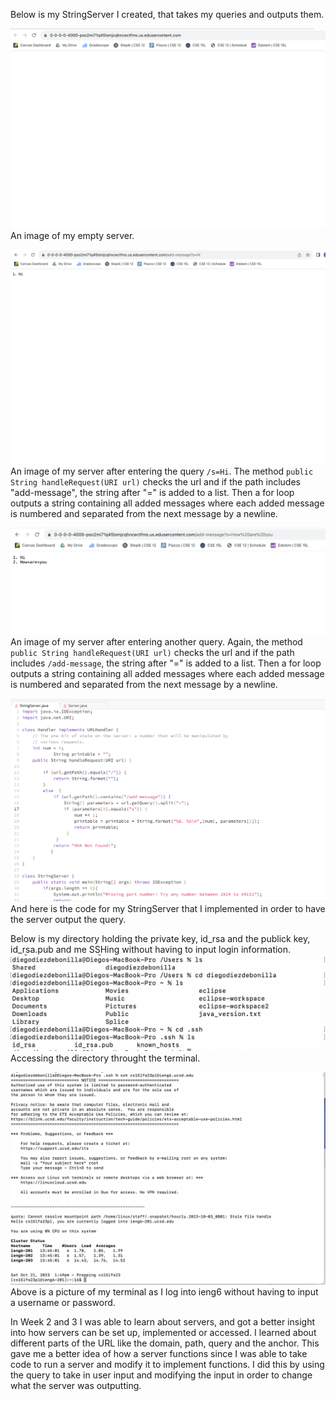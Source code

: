 Below is my StringServer I created, that takes my queries and outputs them.

![Image](StringServerEmpty.png)
An image of my empty server.

![Image](StringServer1.png)
An image of my server after entering the query `/s=Hi`. The method `public String handleRequest(URI url)` checks the url and if the path includes "add-message", the string after "=" is added to a list. Then a for loop outputs a string containing all added messages where each added message is numbered and separated from the next message by a newline.

![Image](StringServer2.png)
An image of my server after entering another query. Again, the method `public String handleRequest(URI url)` checks the url and if the path includes `/add-message`, the string after "=" is added to a list. Then a for loop outputs a string containing all added messages where each added message is numbered and separated from the next message by a newline.

![Image](StringServerJavaPic.png)
And here is the code for my StringServer that I implemented in order to have the server output the query.



Below is my directory holding the private key, id_rsa and the publick key, id_rsa.pub and me SSHing without having to input login information.
![Image](directoryID.png)
Accessing the directory throught the terminal.

![Image](SSHAuto.png)
Above is a picture of my terminal as I log into ieng6 without having to input a username or password.


In Week 2 and 3 I was able to learn about servers, and got a better insight into how servers can be set up, implemented or accessed. 
I learned about different parts of the URL like the domain, path, query and the anchor. This gave me a better idea of how a server functions since I was able to take code to run a server and modify it to implement functions. I did this by using the query to take in user input and modifying the input in order to change what the server was outputting.

